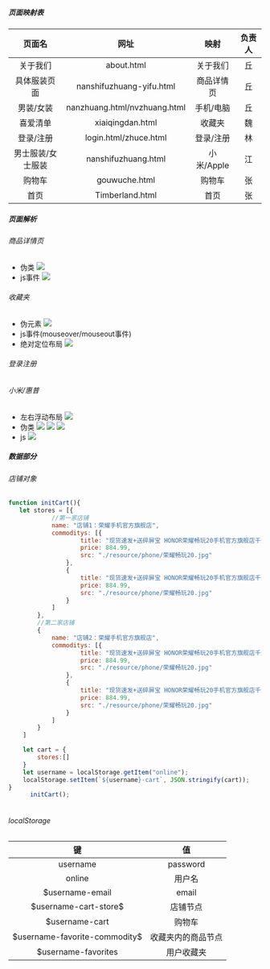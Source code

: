 ##### 页面映射表
|      页面名       |             网址             |    映射    | 负责人 |
| :---------------: | :--------------------------: | :--------: | :----: |
|     关于我们      |          about.html          |  关于我们  |   丘   |
|   具体服装页面    |   nanshifuzhuang-yifu.html   | 商品详情页 |   丘   |
|     男装/女装     | nanzhuang.html/nvzhuang.html | 手机/电脑  |   丘   |
|     喜爱清单      |       xiaiqingdan.html       |   收藏夹   |   魏   |
|     登录/注册     |    login.html/zhuce.html     | 登录/注册  |   林   |
| 男士服装/女士服装 |     nanshifuzhuang.html      | 小米/Apple |   江   |
|      购物车       |        gouwuche.html         |   购物车   |   张   |
|       首页        |       Timberland.html        |    首页    |   张   |







##### 页面解析
###### 商品详情页
* 伪类
![](2021-12-09-10-51-03.png)
* js事件
![](2021-12-09-10-52-00.png)


###### 收藏夹
* 伪元素
![](2021-12-09-10-41-37.png)
* js事件(mouseover/mouseout事件)
* 绝对定位布局
![](2021-12-09-11-00-13.png)


###### 登录注册



###### 小米/惠普
  * 左右浮动布局
    ![](2021-12-09-11-05-46.png)
  * 伪类
      ![](2021-12-09-11-04-08.png)
      ![](2021-12-09-11-05-08.png)
      ![](2021-12-09-11-06-27.png)
  * js
    ![](2021-12-09-11-06-50.png)

##### 数据部分
###### 店铺对象
```js
function initCart(){
   let stores = [{
            //第一家店铺 
            name: "店铺1：荣耀手机官方旗舰店",
            commoditys: [{
                    title: "现货速发+送碎屏宝 HONOR荣耀畅玩20手机官方旗舰店千元机畅玩20pro手机新品智能学生畅想20手机全网通非华为",
                    price: 884.99,
                    src: "./resource/phone/荣耀畅玩20.jpg"
                },
                {
                    title: "现货速发+送碎屏宝 HONOR荣耀畅玩20手机官方旗舰店千元机畅玩20pro手机新品智能学生畅想20手机全网通非华为",
                    price: 884.99,
                    src: "./resource/phone/荣耀畅玩20.jpg"
                }
            ]
        },
        //第二家店铺
        {
            name: "店铺2：荣耀手机官方旗舰店",
            commoditys: [{
                    title: "现货速发+送碎屏宝 HONOR荣耀畅玩20手机官方旗舰店千元机畅玩20pro手机新品智能学生畅想20手机全网通非华为",
                    price: 884.99,
                    src: "./resource/phone/荣耀畅玩20.jpg"
                },
                {
                    title: "现货速发+送碎屏宝 HONOR荣耀畅玩20手机官方旗舰店千元机畅玩20pro手机新品智能学生畅想20手机全网通非华为",
                    price: 884.99,
                    src: "./resource/phone/荣耀畅玩20.jpg"
                }
            ]
        }
    ]

    let cart = {
        stores:[]
    }
    let username = localStorage.getItem("online");
    localStorage.setItem(`${username}-cart`, JSON.stringify(cart));
}
      initCart();
   
```
<!-- ```js
let sotre={
            //第一家店铺 
            name: "店铺1：荣耀手机官方旗舰店",
            commoditys: [{
                    title: "现货速发+送碎屏宝 HONOR荣耀畅玩20手机官方旗舰店千元机畅玩20pro手机新品智能学生畅想20手机全网通非华为",
                    price: 884.99,
                    src: "./resource/phone/荣耀畅玩20.jpg"
                },
                {
                    title: "现货速发+送碎屏宝 HONOR荣耀畅玩20手机官方旗舰店千元机畅玩20pro手机新品智能学生畅想20手机全网通非华为",
                    price: 884.99,
                    src: "./resource/phone/荣耀畅玩20.jpg"
                }
            ]
        }
```
###### 购物车商品节点
```js
//删除商品时需要用到该要删除商品的上一个商品节点，和下一个商品节点,
//更改它们的值，从购物车商品链中删去该商品
 let commodityInCart={
    //上一个节点的键
    prev:`${username}-commodityInCart0`,
    //下一个节点的键,如果是最后一个节点，则为'none'
    next:`${username}-commodityInCart2`,
    //商品信息
    info:{
        src: "./resource/phone/x.png",
        name:"黑鲨手机",
        title: "史诗级降价，黑鲨手机，你值得拥有，预购从速",
        price: "555",
        store:"小米官方旗舰店"
    }
  }
  //头节点
  let commodityInCart0={
    next:`${username}-commodityInCart1`,
  }
```
测试
###### 购物车对象
```js
  UsernameCart={
    //购物车的商品数量
    size:3,
    //最后一个商品的id
    end:10
  }
```
###### 增加商品
```js

  //得到最后一个商品节点
  let end=usernameCart.end
  //创建新的商品节点
  let newCommodity={
    kety:`${username}-cart-commodity${end}`
       //上一个节点的键
    prev:`${username}-cart-commodity${end}`,
       //下一个节点的键,如果是最后一个节点，则为'none'
    next:`none`,
       //商品信息
    info:{
        src: "./resource/phone/x.png",
        name:"黑鲨手机",
        title: "史诗级降价，黑鲨手机，你值得拥有，预购从速",
        price: 555,
        store:"小米官方旗舰店"
    }
  }
  //将最后一个商品节点的下一个节点指向当前新商品节点
  endCommodity.next = newCommodity
  usernameCart.end++;
  usernameCart.size++;
```
###### 删除商品
```js
//判定当前要删除的商品是否为最后一个商品节点
  if(deletedCommodity.next=='none'){
    //如果是，则倒数第二个节点的下一个节点指向'none'
    usernameCart.end.prev.next = 'none';
    //再将倒数第二个节点作为最后一个节点
    usernameCart.end = usernameCart.end.prev;

  }else{
    //如果当前节点不是最后一个节点
    //则前一个节点指向后一个节点
    deleteCommodity.prev.next = deleteCommodity.next;
  }
      //接着删除次节点
  delete deleteCommodity;
  usernameCart.size--;

``` -->
<!-- 
##### 查询购物车所有商品
```js
let size = usernameCart.size;
let commoditys = [];
let commodity = getCommodityInCart(0);//取得头节点
for(let i=0;i<size;i++){
 commodity =  localStorage.getItem(commodity.next);
 commosity.push(commodity);
}
return commodity.push();
``` -->




###### localStorage
|               键               |         值         |
| :----------------------------: | :----------------: |
|            username            |      password      |
|             online             |       用户名       |
|        $username-email         |       email        |
|     $username-cart-store\$     |      店铺节点      |
|         $username-cart         |       购物车       |
| $username-favorite-commodity\$ | 收藏夹内的商品节点 |
|      $username-favorites       |     用户收藏夹     |

